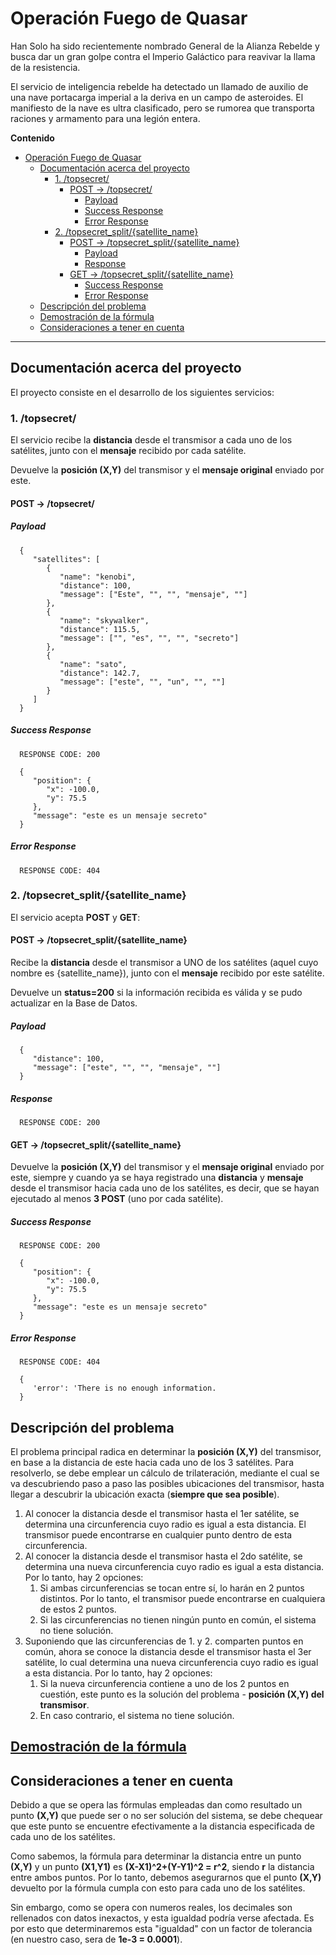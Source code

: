 # Operación Fuego de Quasar

Han Solo ha sido recientemente nombrado General de la Alianza Rebelde y busca dar un gran golpe contra
el Imperio Galáctico para reavivar la llama de la resistencia.

El servicio de inteligencia rebelde ha detectado un llamado de auxilio de una nave portacarga imperial
a la deriva en un campo de asteroides. El manifiesto de la nave es ultra clasificado, pero se rumorea
que transporta raciones y armamento para una legión entera.

**Contenido**

- [Operación Fuego de Quasar](#operación-fuego-de-quasar)
  - [Documentación acerca del proyecto](#documentación-acerca-del-proyecto)
    - [1. /topsecret/](#1-topsecret)
      - [POST -> /topsecret/](#post---topsecret)
        - [Payload](#payload)
        - [Success Response](#success-response)
        - [Error Response](#error-response)
    - [2. /topsecret_split/{satellite_name}](#2-topsecret_splitsatellite_name)
      - [POST -> /topsecret_split/{satellite_name}](#post---topsecret_splitsatellite_name)
        - [Payload](#payload-1)
        - [Response](#response)
      - [GET -> /topsecret_split/{satellite_name}](#get---topsecret_splitsatellite_name)
        - [Success Response](#success-response-1)
        - [Error Response](#error-response-1)
  - [Descripción del problema](#descripción-del-problema)
  - [Demostración de la fórmula](#demostración-de-la-fórmula)
  - [Consideraciones a tener en cuenta](#consideraciones-a-tener-en-cuenta)

---

## Documentación acerca del proyecto
El proyecto consiste en el desarrollo de los siguientes servicios:

### 1. /topsecret/
   El servicio recibe la **distancia** desde el transmisor a cada uno de los satélites, junto con el **mensaje** recibido por cada satélite.

   Devuelve la **posición (X,Y)** del transmisor y el **mensaje original** enviado por este.
   
   #### POST -> /topsecret/

   ##### Payload
  
      {
         "satellites": [
            {
               "name": "kenobi",
               "distance": 100,
               "message": ["Este", "", "", "mensaje", ""]
            },
            {
               "name": "skywalker",
               "distance": 115.5,
               "message": ["", "es", "", "", "secreto"]
            },
            {
               "name": "sato",
               "distance": 142.7,
               "message": ["este", "", "un", "", ""]
            }
         ]
      }

   ##### Success Response

      RESPONSE CODE: 200

      {
         "position": {
            "x": -100.0,
            "y": 75.5
         },
         "message": "este es un mensaje secreto"
      }

   ##### Error Response

      RESPONSE CODE: 404

### 2. /topsecret_split/{satellite_name}
   El servicio acepta **POST** y **GET**:

   #### POST -> /topsecret_split/{satellite_name}
   Recibe la **distancia** desde el transmisor a UNO de los satélites (aquel cuyo nombre es {satellite_name}), junto con el **mensaje** recibido por este satélite.

   Devuelve un **status=200** si la información recibida es válida y se pudo actualizar en la Base de Datos.

   ##### Payload
           
      {     
         "distance": 100,
         "message": ["este", "", "", "mensaje", ""]
      }

   ##### Response

      RESPONSE CODE: 200

   #### GET -> /topsecret_split/{satellite_name}
   Devuelve la **posición (X,Y)** del transmisor y el **mensaje original** enviado por este, siempre y cuando ya se haya registrado una **distancia** y **mensaje** desde el transmisor hacia cada uno de los satélites, es decir, que se hayan ejecutado al menos **3 POST** (uno por cada satélite).

   ##### Success Response

      RESPONSE CODE: 200

      {
         "position": {
            "x": -100.0,
            "y": 75.5
         },
         "message": "este es un mensaje secreto"
      }

   ##### Error Response

      RESPONSE CODE: 404
      
      {
         'error': 'There is no enough information.
      }

## Descripción del problema
El problema principal radica en determinar la **posición (X,Y)** del transmisor, en base a la distancia de este hacia cada uno de los 3 satélites. Para resolverlo, se debe emplear un cálculo de trilateración, mediante el cual se va descubriendo paso a paso las posibles ubicaciones del transmisor, hasta llegar a descubrir la ubicación exacta (**siempre que sea posible**).

1. Al conocer la distancia desde el transmisor hasta el 1er satélite, se determina una circunferencia cuyo radio es igual a esta distancia. El transmisor puede encontrarse en cualquier punto dentro de esta circunferencia.
2. Al conocer la distancia desde el transmisor hasta el 2do satélite, se determina una nueva circunferencia cuyo radio es igual a esta distancia. Por lo tanto, hay 2 opciones:
   1. Si ambas circunferencias se tocan entre sí, lo harán en 2 puntos distintos. Por lo tanto, el transmisor puede encontrarse en cualquiera de estos 2 puntos.
   2. Si las circunferencias no tienen ningún punto en común, el sistema no tiene solución.
3. Suponiendo que las circunferencias de 1. y 2. comparten puntos en común, ahora se conoce la distancia desde el transmisor hasta el 3er satélite, lo cual determina una nueva circunferencia cuyo radio es igual a esta distancia. Por lo tanto, hay 2 opciones:
   1. Si la nueva circunferencia contiene a uno de los 2 puntos en cuestión, este punto es la solución del problema - **posición (X,Y) del transmisor**.
   2. En caso contrario, el sistema no tiene solución.

## [Demostración de la fórmula](https://github.com/martinmonzo/fuego-de-quasar/blob/main/docs/Trilateraci%C3%B3n.pdf)

## Consideraciones a tener en cuenta
Debido a que se opera las fórmulas empleadas dan como resultado un punto **(X,Y)** que puede ser o no ser solución del sistema, se debe chequear que este punto se encuentre efectivamente a la distancia especificada de cada uno de los satélites.

Como sabemos, la fórmula para determinar la distancia entre un punto **(X,Y)** y un punto **(X1,Y1)** es
**(X-X1)^2+(Y-Y1)^2 = r^2**, siendo **r** la distancia entre ambos puntos. Por lo tanto, debemos asegurarnos que el punto **(X,Y)** devuelto por la fórmula cumpla con esto para cada uno de los satélites.

Sin embargo, como se opera con numeros reales, los decimales son rellenados con datos inexactos, y esta igualdad podría verse afectada. Es por esto que determinaremos esta "igualdad" con un factor de tolerancia (en nuestro caso, sera de **1e-3 = 0.0001**).
